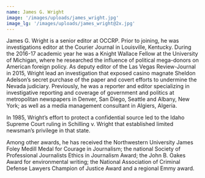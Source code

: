 ```yaml
---
name: James G. Wright
image: '/images/uploads/james_wright.jpg'
image_lg: '/images/uploads/james_wright@2x.jpg'
---
```


James G. Wright is a senior editor at OCCRP. Prior to joining, he was investigations editor at the Courier Journal in Louisville, Kentucky. During the 2016-17 academic year he was a Knight Wallace Fellow at the University of Michigan, where he researched the influence of political mega-donors on American foreign policy. As deputy editor of the Las Vegas Review-Journal in 2015, Wright lead an investigation that exposed casino magnate Sheldon Adelson’s secret purchase of the paper and covert efforts to undermine the Nevada judiciary. Previously, he was a reporter and editor specializing in
investigative reporting and coverage of government and politics at metropolitan newspapers in Denver, San Diego, Seattle and Albany, New York; as well as a media management consultant in Algiers, Algeria.

In 1985, Wright’s effort to protect a confidential source led to the Idaho Supreme Court ruling in Schilling v. Wright that established limited newsman’s privilege in that state.

Among other awards, he has received the Northwestern University James Foley Medill Medal for Courage in Journalism; the national Society of Professional Journalists Ethics in Journalism Award; the John B. Oakes Award for environmental writing; the National Association of Criminal Defense Lawyers Champion of Justice Award and a regional Emmy award.